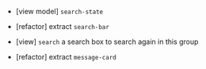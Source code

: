 - [view model] `search-state`

- [refactor] extract `search-bar`
- [view] `search` a search box to search again in this group
- [refactor] extract `message-card`
